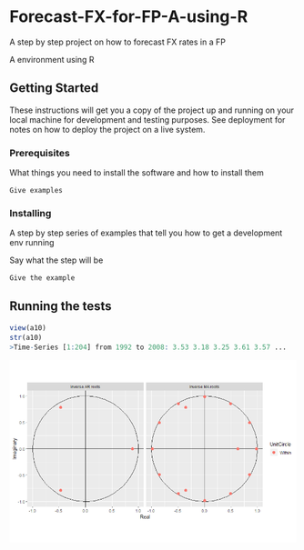 # Forecast-FX-for-FP-A-using-R

A step by step project on how to forecast FX rates in a FP

A environment using R

## Getting Started

These instructions will get you a copy of the project up and running on your local machine for development and testing purposes. See deployment for notes on how to deploy the project on a live system.

### Prerequisites

What things you need to install the software and how to install them

```
Give examples
```

### Installing

A step by step series of examples that tell you how to get a development env running

Say what the step will be

```
Give the example
```

## Running the tests

```r
view(a10)
str(a10)
>Time-Series [1:204] from 1992 to 2008: 3.53 3.18 3.25 3.61 3.57 ...
```


<img src="Rplot.png" alt="IMAGE ALT TEXT HERE"/>
